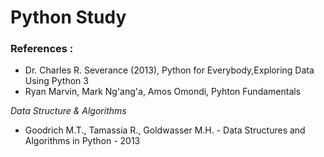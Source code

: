 # Python Study


### References : 
  -  Dr. Charles R. Severance (2013), Python for Everybody,Exploring Data Using Python 3
  -  Ryan Marvin, Mark Ng'ang'a, Amos Omondi, Pyhton Fundamentals 
  
*Data Structure & Algorithms*
  - Goodrich M.T., Tamassia R., Goldwasser M.H. - Data Structures and Algorithms in Python - 2013
